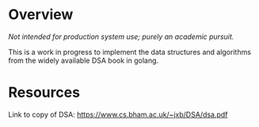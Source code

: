 # Overview
*Not intended for production system use; purely an academic pursuit.*

This is a work in progress to implement the data structures and algorithms from the widely available DSA book in golang.


# Resources
Link to copy of DSA:
https://www.cs.bham.ac.uk/~jxb/DSA/dsa.pdf
